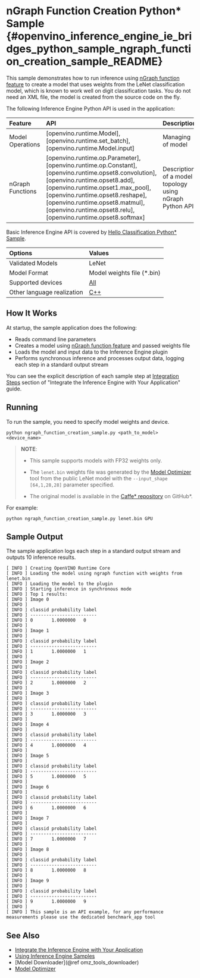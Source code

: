 # nGraph Function Creation Python* Sample {#openvino_inference_engine_ie_bridges_python_sample_ngraph_function_creation_sample_README}

This sample demonstrates how to run inference using [nGraph function feature](../../../docs/nGraph_DG/build_function.md) to create a model that uses weights from the LeNet classification model, which is known to work well on digit classification tasks. You do not need an XML file, the model is created from the source code on the fly.  

The following Inference Engine Python API is used in the application:

| Feature          | API                                                                                                                                                                                                                                                                                                               | Description                                             |
| :--------------- | :---------------------------------------------------------------------------------------------------------------------------------------------------------------------------------------------------------------------------------------------------------------------------------------------------------------- | :------------------------------------------------------ |
| Model Operations | [openvino.runtime.Model], [openvino.runtime.set_batch], [openvino.runtime.Model.input]                                                                                                                                                                                                                            | Managing of model                                       |
| nGraph Functions | [openvino.runtime.op.Parameter], [openvino.runtime.op.Constant], [openvino.runtime.opset8.convolution], [openvino.runtime.opset8.add], [openvino.runtime.opset1.max_pool], [openvino.runtime.opset8.reshape], [openvino.runtime.opset8.matmul], [openvino.runtime.opset8.relu], [openvino.runtime.opset8.softmax] | Description of a model topology using nGraph Python API |

Basic Inference Engine API is covered by [Hello Classification Python* Sample](../hello_classification/README.md).

| Options                    | Values                                                                |
| :------------------------- | :-------------------------------------------------------------------- |
| Validated Models           | LeNet                                                                 |
| Model Format               | Model weights file (\*.bin)                                         |
| Supported devices          | [All](../../../docs/IE_DG/supported_plugins/Supported_Devices.md)     |
| Other language realization | [C++](../../../samples/cpp/ngraph_function_creation_sample/README.md) |

## How It Works

At startup, the sample application does the following:
- Reads command line parameters
- Creates a model using [nGraph function feature](../../../docs/nGraph_DG/build_function.md) and passed weights file
- Loads the model and input data to the Inference Engine plugin
- Performs synchronous inference and processes output data, logging each step in a standard output stream


You can see the explicit description of
each sample step at [Integration Steps](../../../docs/IE_DG/Integrate_with_customer_application_new_API.md) section of "Integrate the Inference Engine with Your Application" guide.

## Running

To run the sample, you need to specify model weights and device.

```
python ngraph_function_creation_sample.py <path_to_model> <device_name>
```

> **NOTE**:
>
> - This sample supports models with FP32 weights only.
>
> - The `lenet.bin` weights file was generated by the [Model Optimizer](../../../docs/MO_DG/Deep_Learning_Model_Optimizer_DevGuide.md) tool from the public LeNet model with the `--input_shape [64,1,28,28]` parameter specified.  
>
> - The original model is available in the [Caffe* repository](https://github.com/BVLC/caffe/tree/master/examples/mnist) on GitHub\*.

For example:

```
python ngraph_function_creation_sample.py lenet.bin GPU
```

## Sample Output

The sample application logs each step in a standard output stream and outputs 10 inference results.

```
[ INFO ] Creating OpenVINO Runtime Core
[ INFO ] Loading the model using ngraph function with weights from lenet.bin
[ INFO ] Loading the model to the plugin
[ INFO ] Starting inference in synchronous mode
[ INFO ] Top 1 results: 
[ INFO ] Image 0
[ INFO ]        
[ INFO ] classid probability label
[ INFO ] -------------------------
[ INFO ] 0       1.0000000   0
[ INFO ]
[ INFO ] Image 1
[ INFO ]
[ INFO ] classid probability label
[ INFO ] -------------------------
[ INFO ] 1       1.0000000   1
[ INFO ]
[ INFO ] Image 2
[ INFO ] 
[ INFO ] classid probability label
[ INFO ] -------------------------
[ INFO ] 2       1.0000000   2
[ INFO ]
[ INFO ] Image 3
[ INFO ]
[ INFO ] classid probability label
[ INFO ] -------------------------
[ INFO ] 3       1.0000000   3
[ INFO ]
[ INFO ] Image 4
[ INFO ]
[ INFO ] classid probability label
[ INFO ] -------------------------
[ INFO ] 4       1.0000000   4
[ INFO ]
[ INFO ] Image 5
[ INFO ]
[ INFO ] classid probability label
[ INFO ] -------------------------
[ INFO ] 5       1.0000000   5
[ INFO ]
[ INFO ] Image 6
[ INFO ]
[ INFO ] classid probability label
[ INFO ] -------------------------
[ INFO ] 6       1.0000000   6
[ INFO ]
[ INFO ] Image 7
[ INFO ]
[ INFO ] classid probability label
[ INFO ] -------------------------
[ INFO ] 7       1.0000000   7
[ INFO ]
[ INFO ] Image 8
[ INFO ]
[ INFO ] classid probability label
[ INFO ] -------------------------
[ INFO ] 8       1.0000000   8
[ INFO ]
[ INFO ] Image 9
[ INFO ]
[ INFO ] classid probability label
[ INFO ] -------------------------
[ INFO ] 9       1.0000000   9
[ INFO ]
[ INFO ] This sample is an API example, for any performance measurements please use the dedicated benchmark_app tool
```

## See Also

- [Integrate the Inference Engine with Your Application](../../../docs/IE_DG/Integrate_with_customer_application_new_API.md)
- [Using Inference Engine Samples](../../../docs/IE_DG/Samples_Overview.md)
- [Model Downloader](@ref omz_tools_downloader)
- [Model Optimizer](../../../docs/MO_DG/Deep_Learning_Model_Optimizer_DevGuide.md)

<!-- [openvino.runtime.Model]:
[openvino.runtime.set_batch]:
[openvino.runtime.Model.input]:
[openvino.runtime.op.Parameter]:
[openvino.runtime.op.Constant]:
[openvino.runtime.opset8.convolution]:
[openvino.runtime.opset8.add]:
[openvino.runtime.opset1.max_pool]:
[openvino.runtime.opset8.reshape]:
[openvino.runtime.opset8.matmul]:
[openvino.runtime.opset8.relu]:
[openvino.runtime.opset8.softmax]: -->
